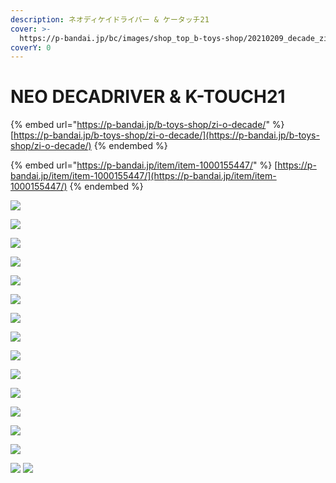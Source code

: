 ```yaml
---
description: ネオディケイドライバー & ケータッチ21
cover: >-
  https://p-bandai.jp/bc/images/shop_top_b-toys-shop/20210209_decade_zio_tit_bg_header_pc.jpg
coverY: 0
---
```


# NEO DECADRIVER & K-TOUCH21

{% embed url="https://p-bandai.jp/b-toys-shop/zi-o-decade/" %}
[https://p-bandai.jp/b-toys-shop/zi-o-decade/](https://p-bandai.jp/b-toys-shop/zi-o-decade/)
{% endembed %}

{% embed url="https://p-bandai.jp/item/item-1000155447/" %}
[https://p-bandai.jp/item/item-1000155447/](https://p-bandai.jp/item/item-1000155447/)
{% endembed %}

![](https://bandai-a.akamaihd.net/bc/images/shop\_top\_boys-toy/20210209\_k-touch\_neodecadriver\_9k3dh6we\_01.jpg)

![](https://bandai-a.akamaihd.net/bc/images/shop\_top\_boys-toy/20210209\_k-touch\_neodecadriver\_9k3dh6we\_02.jpg)

![](https://bandai-a.akamaihd.net/bc/images/shop\_top\_boys-toy/20210209\_k-touch\_neodecadriver\_9k3dh6we\_03.jpg)

![](https://bandai-a.akamaihd.net/bc/images/shop\_top\_boys-toy/20210209\_k-touch\_neodecadriver\_9k3dh6we\_04\_2.jpg)

![](https://bandai-a.akamaihd.net/bc/images/shop\_top\_boys-toy/20210209\_k-touch\_neodecadriver\_9k3dh6we\_05.jpg)

![](https://bandai-a.akamaihd.net/bc/images/shop\_top\_boys-toy/20210209\_k-touch\_neodecadriver\_9k3dh6we\_06.jpg)

![](https://bandai-a.akamaihd.net/bc/img/model/xl/1000155447\_1.jpg)

![](https://bandai-a.akamaihd.net/bc/img/model/xl/1000155447\_2.jpg)

![](https://bandai-a.akamaihd.net/bc/img/model/xl/1000155447\_3.jpg)

![](https://bandai-a.akamaihd.net/bc/img/model/xl/1000155447\_4.jpg)

![](https://bandai-a.akamaihd.net/bc/img/model/xl/1000155447\_5.jpg)

![](https://bandai-a.akamaihd.net/bc/img/model/xl/1000155447\_6.jpg)

![](https://bandai-a.akamaihd.net/bc/img/model/xl/1000155447\_7.jpg)

![](https://bandai-a.akamaihd.net/bc/img/model/xl/1000155447\_8.jpg)

![](https://bandai-a.akamaihd.net/bc/img/model/xl/1000155447\_9.jpg) ![](https://bandai-a.akamaihd.net/bc/img/model/xl/1000155447\_10.jpg)
